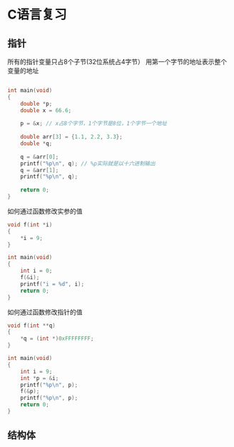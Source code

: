 # C语言复习

## 指针

所有的指针变量只占8个子节(32位系统占4字节）  用第一个字节的地址表示整个变量的地址

```C

int main(void)
{
    double *p;
    double x = 66.6;
    
    p = &x; // x占8个字节，1个字节是8位，1个字节一个地址
    
    double arr[3] = {1.1, 2.2, 3.3};
    double *q;
    
    q = &arr[0];
    printf("%p\n", q); // %p实际就是以十六进制输出
    q = &arr[1];
    printf("%p\n", q);
    
    return 0;
}

```


如何通过函数修改实参的值

```C
void f(int *i)
{
    *i = 9;
}

int main(void) 
{
    int i = 0;
    f(&i);
    printf("i = %d", i);
    return 0;
}
```

如何通过函数修改指针的值
```C
void f(int **q)
{
    *q = (int *)0xFFFFFFFF;
}

int main(void)
{
    int i = 9;
    int *p = &i;
    printf("%p\n", p);
    f(&p);
    printf("%p\n", p);
    return 0;
}
```

## 结构体
